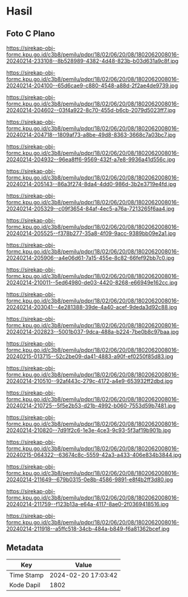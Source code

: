 # Hasil

## Foto C Plano

https://sirekap-obj-formc.kpu.go.id/c3b8/pemilu/pdpr/18/02/06/20/08/1802062008016-20240214-233108--8b528989-4382-4d48-823b-b03d631a9c8f.jpg

https://sirekap-obj-formc.kpu.go.id/c3b8/pemilu/pdpr/18/02/06/20/08/1802062008016-20240214-204100--65d6cae9-c880-4548-a88d-2f2ae4de9739.jpg

https://sirekap-obj-formc.kpu.go.id/c3b8/pemilu/pdpr/18/02/06/20/08/1802062008016-20240214-204602--03f4a922-8c70-455d-b6cb-2079d5023ff7.jpg

https://sirekap-obj-formc.kpu.go.id/c3b8/pemilu/pdpr/18/02/06/20/08/1802062008016-20240214-204718--1809af73-a8be-49d8-8363-3668c7a03bc7.jpg

https://sirekap-obj-formc.kpu.go.id/c3b8/pemilu/pdpr/18/02/06/20/08/1802062008016-20240214-204932--96ea8ff6-9569-432f-a7e8-9936a41d556c.jpg

https://sirekap-obj-formc.kpu.go.id/c3b8/pemilu/pdpr/18/02/06/20/08/1802062008016-20240214-205143--86a3f274-8da4-4dd0-986d-3b2e3719e4fd.jpg

https://sirekap-obj-formc.kpu.go.id/c3b8/pemilu/pdpr/18/02/06/20/08/1802062008016-20240214-205329--c09f3654-84af-4ec5-a76a-7213265f6aa4.jpg

https://sirekap-obj-formc.kpu.go.id/c3b8/pemilu/pdpr/18/02/06/20/08/1802062008016-20240214-205525--f378b277-35a8-4f09-9acc-9389bb09e2a1.jpg

https://sirekap-obj-formc.kpu.go.id/c3b8/pemilu/pdpr/18/02/06/20/08/1802062008016-20240214-205906--a4e06d61-7a15-455e-8c82-66fef92bb7c0.jpg

https://sirekap-obj-formc.kpu.go.id/c3b8/pemilu/pdpr/18/02/06/20/08/1802062008016-20240214-210011--5ed64980-de03-4420-8268-e66949e162cc.jpg

https://sirekap-obj-formc.kpu.go.id/c3b8/pemilu/pdpr/18/02/06/20/08/1802062008016-20240214-203041--4e281388-39de-4a40-acef-9deda3d92c88.jpg

https://sirekap-obj-formc.kpu.go.id/c3b8/pemilu/pdpr/18/02/06/20/08/1802062008016-20240214-202823--5001b037-9dca-488a-b224-7be0b8c97baa.jpg

https://sirekap-obj-formc.kpu.go.id/c3b8/pemilu/pdpr/18/02/06/20/08/1802062008016-20240215-013715--52c2be09-da41-4883-a90f-ef0250f85d83.jpg

https://sirekap-obj-formc.kpu.go.id/c3b8/pemilu/pdpr/18/02/06/20/08/1802062008016-20240214-210510--92af443c-279c-4172-a4e9-653932ff2dbd.jpg

https://sirekap-obj-formc.kpu.go.id/c3b8/pemilu/pdpr/18/02/06/20/08/1802062008016-20240214-210725--5f5e2b53-d21b-4992-b060-7553d59b7481.jpg

https://sirekap-obj-formc.kpu.go.id/c3b8/pemilu/pdpr/18/02/06/20/08/1802062008016-20240214-210820--7d91f2c6-1e3e-4ce3-9c93-5f3af19b901b.jpg

https://sirekap-obj-formc.kpu.go.id/c3b8/pemilu/pdpr/18/02/06/20/08/1802062008016-20240215-064322--63674c8c-5559-42a3-a433-406e834b3844.jpg

https://sirekap-obj-formc.kpu.go.id/c3b8/pemilu/pdpr/18/02/06/20/08/1802062008016-20240214-211649--679b0315-0e8b-4586-9891-e8f4b2ff3d80.jpg

https://sirekap-obj-formc.kpu.go.id/c3b8/pemilu/pdpr/18/02/06/20/08/1802062008016-20240214-211759--f123b13a-e64a-4117-8ae0-2f0369418516.jpg

https://sirekap-obj-formc.kpu.go.id/c3b8/pemilu/pdpr/18/02/06/20/08/1802062008016-20240214-211918--a5ffc518-34cb-484a-b849-f6a81362bcef.jpg


## Metadata

| Key        | Value               |
| ---------- | ------------------- |
| Time Stamp | 2024-02-20 17:03:42 |
| Kode Dapil | 1802                |



